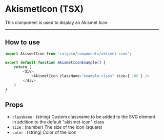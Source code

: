 # AkismetIcon (TSX)

This component is used to display an Akismet Icon

---

## How to use

```js
import AkismetIcon from 'calypso/components/akismet-icon';

export default function AkismetIconExample() {
    return (
        <div>
            <AkismetIcon className="example-class" size={ 100 } />
        </div>
    )
}
```

## Props

- `className` : (string) Custom classname to be added to the SVG element in addition to the default "akismet-icon" class
- `size`      : (number) The size of the icon (square)
- `color`     : (string) Color of the icon